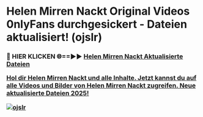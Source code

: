 # Helen Mirren Nackt Original Videos 0nlyFans durchgesickert - Dateien aktualisiert! (ojslr)

<h3>🔴 HIER KLICKEN 🌐==►► <a href="https://tinyurl.com/h6vf6nb8" rel="nofollow">Helen Mirren Nackt Aktualisierte Dateien

Hol dir Helen Mirren Nackt und alle Inhalte. Jetzt kannst du auf alle Videos und Bilder von Helen Mirren Nackt zugreifen. Neue aktualisierte Dateien 2025!

[![ojslr](https://i.imgur.com/sD4kR3V.gif)](https://tinyurl.com/h6vf6nb8)
